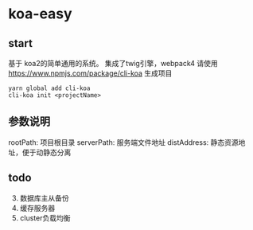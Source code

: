 # koa-easy

## start
基于 koa2的简单通用的系统。
集成了twig引擎，webpack4
请使用 https://www.npmjs.com/package/cli-koa 生成项目
```
yarn global add cli-koa
cli-koa init <projectName>

```

## 参数说明
  rootPath: 项目根目录
  serverPath: 服务端文件地址
  distAddress: 静态资源地址，便于动静态分离

## todo
3. 数据库主从备份
4. 缓存服务器
5. cluster负载均衡

